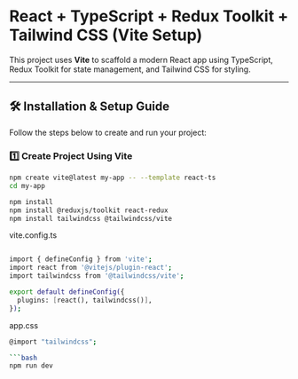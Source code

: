 # React + TypeScript + Redux Toolkit + Tailwind CSS (Vite Setup)

This project uses **Vite** to scaffold a modern React app using TypeScript, Redux Toolkit for state management, and Tailwind CSS for styling.

---

## 🛠️ Installation & Setup Guide

Follow the steps below to create and run your project:

### 1️⃣ Create Project Using Vite

```bash
npm create vite@latest my-app -- --template react-ts
cd my-app

```
```bash
npm install
npm install @reduxjs/toolkit react-redux
npm install tailwindcss @tailwindcss/vite

```
vite.config.ts
```bash

import { defineConfig } from 'vite';
import react from '@vitejs/plugin-react';
import tailwindcss from '@tailwindcss/vite';

export default defineConfig({
  plugins: [react(), tailwindcss()],
});

```

app.css
```bash
@import "tailwindcss";

```bash
npm run dev


